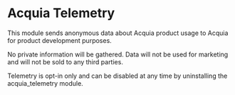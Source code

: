 # Acquia Telemetry

This module sends anonymous data about Acquia product usage to Acquia
for product development purposes.

No private information will be gathered. Data will not be used for
marketing and will not be sold to any third parties.

Telemetry is opt-in only and can be disabled at any time by uninstalling
the acquia_telemetry module.
